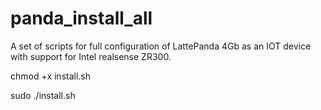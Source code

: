 # panda_install_all
A set of scripts for full configuration of LattePanda 4Gb as an IOT device with support for Intel realsense ZR300.

chmod +x install.sh

sudo ./install.sh
